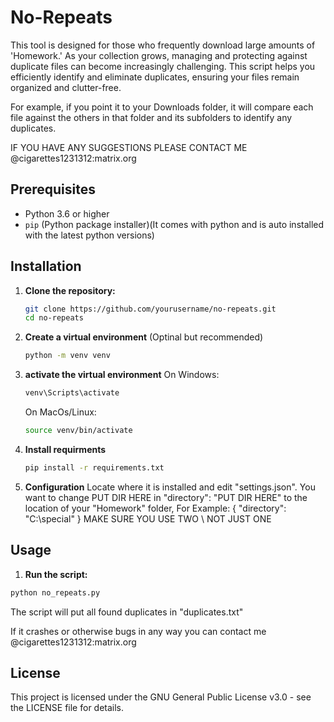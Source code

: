 # No-Repeats
This tool is designed for those who frequently download large amounts of 'Homework.' As your collection grows, managing and protecting against duplicate files can become increasingly challenging. This script helps you efficiently identify and eliminate duplicates, ensuring your files remain organized and clutter-free.


For example, if you point it to your Downloads folder, it will compare each file against the others in that folder and its subfolders to identify any duplicates.

IF YOU HAVE ANY SUGGESTIONS PLEASE CONTACT ME @cigarettes1231312:matrix.org

## Prerequisites

- Python 3.6 or higher
- `pip` (Python package installer)(It comes with python and is auto installed with the latest python versions)


## Installation

1. **Clone the repository:**

   ```sh
   git clone https://github.com/yourusername/no-repeats.git
   cd no-repeats

2. **Create a virtual environment** (Optinal but recommended)
   ```sh
   python -m venv venv

3. **activate the virtual environment**
   On Windows:
   ```sh
   venv\Scripts\activate
   ```
   On MacOs/Linux:
   ```sh
   source venv/bin/activate
   
4. **Install requirments**
   ```sh
   pip install -r requirements.txt
   
5. **Configuration**
   Locate where it is installed and edit "settings.json".
   You want to change PUT DIR HERE in "directory": "PUT DIR HERE" to the location of your "Homework" folder, For Example: {
                                                                                                                            "directory": "C:\\special"
                                                                                                                           }
   MAKE SURE YOU USE TWO \\ NOT JUST ONE

 ## Usage

 1. **Run the script:**

   ```sh
   python no_repeats.py
   ```
The script will put all found duplicates in "duplicates.txt"

If it crashes or otherwise bugs in any way you can contact me @cigarettes1231312:matrix.org


## License

This project is licensed under the GNU General Public License v3.0 - see the LICENSE file for details.

   
